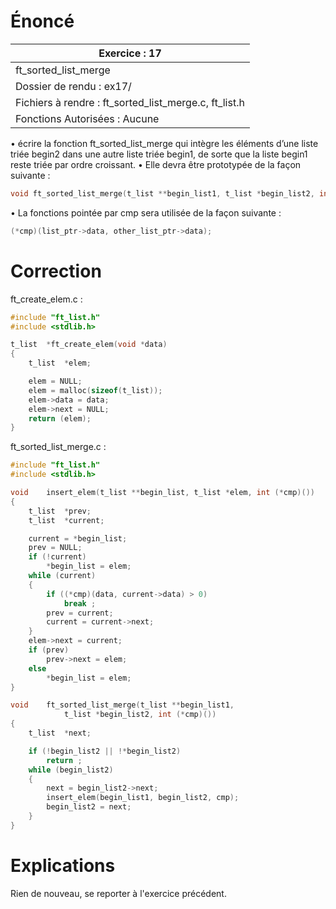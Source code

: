 # Énoncé

| Exercice : 17                                         |
| ----------------------------------------------------- |
| ft_sorted_list_merge                                  |
| Dossier de rendu : ex17/                              |
| Fichiers à rendre : ft_sorted_list_merge.c, ft_list.h |
| Fonctions Autorisées : Aucune                         |
• écrire la fonction ft_sorted_list_merge qui intègre les éléments d’une liste triée
begin2 dans une autre liste triée begin1, de sorte que la liste begin1 reste triée
par ordre croissant.
• Elle devra être prototypée de la façon suivante :
```C
void ft_sorted_list_merge(t_list **begin_list1, t_list *begin_list2, int (*cmp)());
```
• La fonctions pointée par cmp sera utilisée de la façon suivante :
```C
(*cmp)(list_ptr->data, other_list_ptr->data);
```
# Correction
ft_create_elem.c :
```C
#include "ft_list.h"
#include <stdlib.h>

t_list	*ft_create_elem(void *data)
{
	t_list	*elem;

	elem = NULL;
	elem = malloc(sizeof(t_list));
	elem->data = data;
	elem->next = NULL;
	return (elem);
}
```

ft_sorted_list_merge.c :
```C
#include "ft_list.h"
#include <stdlib.h>

void	insert_elem(t_list **begin_list, t_list *elem, int (*cmp)())
{
	t_list	*prev;
	t_list	*current;

	current = *begin_list;
	prev = NULL;
	if (!current)
		*begin_list = elem;
	while (current)
	{
		if ((*cmp)(data, current->data) > 0)
			break ;
		prev = current;
		current = current->next;
	}
	elem->next = current;
	if (prev)
		prev->next = elem;
	else
		*begin_list = elem;
}

void	ft_sorted_list_merge(t_list **begin_list1,
			t_list *begin_list2, int (*cmp)())
{
	t_list	*next;

	if (!begin_list2 || !*begin_list2)
		return ;
	while (begin_list2)
	{
		next = begin_list2->next;
		insert_elem(begin_list1, begin_list2, cmp);
		begin_list2 = next;
	}
}
```
# Explications


Rien de nouveau, se reporter à l'exercice précédent.